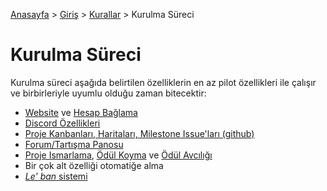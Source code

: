[Anasayfa](../../README.md) > [Giriş](../README.md) > [Kurallar](./README.md) > Kurulma Süreci

# Kurulma Süreci

Kurulma süreci aşağıda belirtilen özelliklerin en az pilot özellikleri ile çalışır ve birbirleriyle uyumlu olduğu zaman bitecektir:

- [Website][website] ve [Hesap Bağlama][account]
- [Discord Özellikleri][discord]
- [Proje Kanbanları, Haritaları, Milestone Issue'ları (github)][milestones]
- [Forum/Tartışma Panosu][forum]
- [Proje Ismarlama][commission], [Ödül Koyma][bounty] ve [Ödül Avcılığı][questing]
- Bir çok alt özelliği otomatiğe alma
- [_Le' ban_ sistemi][ban]

[website]: ../features/website.md
[account]: ../features/account.md
[discord]: ../features/discord-recognition.md
[milestones]: ../features/progress-transparency.md
[forum]: ../features/discussion-board-and-sub-forums.md
[commission]: ../features/project-commissioning.md
[bounty]: ../features/feature-bidding.md
[questing]: ../features/feature-bidding.md
[ban]: ../features/account.md?TODO&move_this=away
